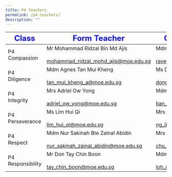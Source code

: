 ```yaml
---
title: P4 Teachers
permalink: /p4-teachers/
description: ""
---
```

| <strong style="color: blue; font-size: 24px;">Class</strong>|<strong style="color: blue; font-size: 24px;">Form Teacher</strong>|<strong style="color: blue; font-size: 24px;">Co-Form Teacher</strong>|
|-------------------|-------------------------------------------------------------------------------|---------------------------------------------------------------|
| P4 Compassion     | Mr Mohammad Ridzal Bin Md Ajis<br><br>mohammad_ridzal_mohd_ajis@moe.edu.sg    | Mdm Raveendran Pavithra<br><br>raveendran_pavithra@moe.edu.sg |
| P4 <br>Diligence      | Mdm Agnes Tan Mui Kheng<br><br>tan_mui_kheng_a@moe.edu.sg                     | Ms Dong Jing Jing<br><br>dong_jingjing_a@moe.edu.sg           |
| P4<br> Integrity      | Mrs Adriel Ow Yong<br><br>adriel_ow_yong@moe.edu.sg                           | Mdm Tian Zhe<br><br>tian_zhe@moe.edu.sg                       |
| P4 Perseverance   | Ms Lim Hui Qi<br><br>lim_hui_qi@moe.edu.sg                                    | Mrs Tan Lian Huay<br><br>ng_lian_huay@moe.edu.sg              |
| P4<br> Respect        | Mdm Nur Sakinah Bte Zainal Abidin<br><br>nur_sakinah_zainal_abidin@moe.edu.sg | Mrs Theresa Lee<br><br>chu_ka_hing_theresa@moe.edu.sg         |
| P4 Responsibility | Mr Don Tay Chin Boon <br><br>tay_chin_boon@moe.edu.sg                         | Mdm Loh Cai Ying<br><br>loh_cai_ying@moe.edu.sg               |